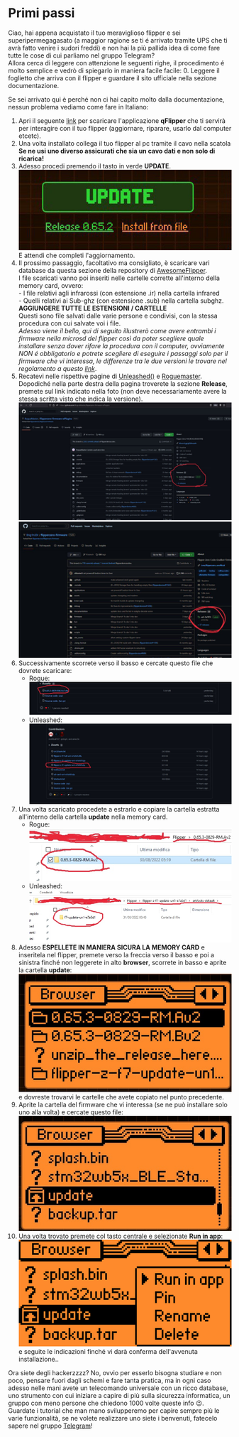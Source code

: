 # Primi passi

Ciao, hai appena acquistato il tuo meraviglioso flipper e sei superipermegagasato (a maggior ragione se ti é arrivato tramite UPS che ti avrà fatto venire i sudori freddi) e non hai la più pallida idea di come fare tutte le cose di cui parliamo nel gruppo Telegram?  
Allora cerca di leggere con attenzione le seguenti righe, il procedimento é molto semplice e vedrò di spiegarlo in maniera facile facile:
0. Leggere il foglietto che arriva con il flipper e guardare il sito ufficiale nella sezione documentazione.

Se sei arrivato qui è perché non ci hai capito molto dalla documentazione, nessun problema vediamo come fare in Italiano:

1. Apri il seguente [link](https://flipperzero.one/update) per scaricare l'applicazione **qFlipper** che ti servirà per interagire con il tuo flipper (aggiornare, riparare, usarlo dal computer etcetc).
2. Una volta installato collega il tuo flipper al pc tramite il cavo nella scatola
**Se ne usi uno diverso assicurati che sia un cavo dati e non solo di ricarica!**
3. Adesso procedi premendo il tasto in verde **UPDATE**.  
![image](images/IMG_20220906_211502_170.jpg "image")  
E attendi che completi l'aggiornamento.
4. Il prossimo passaggio, facoltativo ma consigliato, è scaricare vari database da questa sezione della repository di [AwesomeFlipper](https://github.com/djsime1/awesome-flipperzero#databases--dumps).  
	I file scaricati vanno poi inseriti nelle cartelle corrette all'interno della memory card, ovvero:  
		- I file relativi agli infrarossi (con estensione .ir) nella cartella infrared  
		- Quelli relativi ai Sub-ghz (con estensione .sub) nella cartella subghz.  
**AGGIUNGERE TUTTE LE ESTENSIONI / CARTELLE**  
Questi sono file salvati dalle varie persone e condivisi, con la stessa procedura con cui salvate voi i file.  
*Adesso viene il bello, qui di seguito illustrerò come avere entrambi i firmware nella microsd del flipper così da poter scegliere quale installare senza dover rifare la procedura con il computer, ovviamente NON é obbligatorio e potrete scegliere di eseguire i passaggi solo per il firmware che vi interessa, le differenze tra le due versioni le trovare nel regolamento a questo [link](https://github.com/djsime1/awesome-flipperzero/blob/main/Firmwares.md)*.
5. Recatevi nelle rispettive pagine di [Unleashed()](https://github.com/Eng1n33r/flipperzero-firmware) e [Roguemaster](https://github.com/RogueMaster/flipperzero-firmware-wPlugins). Dopodiché nella parte destra della pagina troverete la sezione **Release**, premete sul link indicato nella foto (non deve necessariamente avere la stessa scritta visto che indica la versione).  
![image](images/IMG_20220906_204648_657.jpg "image")  
![image](images/IMG_20220906_225304_641.jpg "image")  
6. Successivamente scorrete verso il basso e cercate questo file che dovrete scaricare:  
   - Rogue:  
   ![image](images/IMG_20220906_204657_308.jpg "image")  
   - Unleashed:  
   ![image](images/IMG_20220906_204654_565.jpg "image")  
7. Una volta scaricato procedete a estrarlo e copiare la cartella estratta all'interno della cartella **update** nella memory card.  
   - Rogue:  
   ![image](images/IMG_20220906_204713_144.jpg "image")  
   - Unleashed:  
   ![image](images/IMG_20220906_204702_775.jpg "image")  
8. Adesso **ESPELLETE IN MANIERA SICURA LA MEMORY CARD** e inseritela nel flipper, premete verso la freccia verso il basso e poi a sinistra finché non leggerete in alto **browser**, scorrete in basso e aprite la cartella **update**:  
![image](images/IMG_20220906_204720_962.jpg "image")  
e dovreste trovarvi le cartelle che avete copiato nel punto precedente.
9. Aprite la cartella del firmware che vi interessa (se ne può installare solo uno alla volta) e cercate questo file:  
![image](images/IMG_20220906_204728_280.jpg "image")  
10. Una volta trovato premete col tasto centrale e selezionate **Run in app**:   
![image](images/Screenshot-20220907-104524.png "image")  
e seguite le indicazioni finché vi darà conferma dell'avvenuta installazione..

Ora siete degli hackerzzzz? No, ovvio per esserlo bisogna studiare e non poco, pensare fuori dagli schemi e fare tanta pratica, ma in ogni caso adesso nelle mani avete un telecomando universale con un ricco database, uno strumento con cui iniziare a capire di più sulla sicurezza informatica, un gruppo con meno persone che chiedono 1000 volte queste info 😉.  
Guardate i tutorial che man mano svilupperemo per capire sempre più le varie funzionalità, se ne volete realizzare uno siete i benvenuti, fatecelo sapere nel gruppo [Telegram](https://t.me/flipperzeroitalia)!
